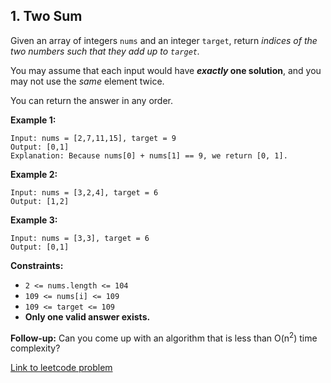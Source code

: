 ## 1. Two Sum

Given an array of integers `nums` and an integer `target`, return *indices of the two numbers such that they add up to `target`.*

You may assume that each input would have **_exactly_ one solution**, and you may not use the *same* element twice.

You can return the answer in any order.
 

**Example 1:**
```
Input: nums = [2,7,11,15], target = 9
Output: [0,1]
Explanation: Because nums[0] + nums[1] == 9, we return [0, 1].
```

**Example 2:**
```
Input: nums = [3,2,4], target = 6
Output: [1,2]
```

**Example 3:**
```
Input: nums = [3,3], target = 6
Output: [0,1]
```

**Constraints:**

- `2 <= nums.length <= 104`
- `109 <= nums[i] <= 109`
- `109 <= target <= 109`
- **Only one valid answer exists.**

**Follow-up:** Can you come up with an algorithm that is less than O(n<sup>2</sup>) time complexity?

[Link to leetcode problem](https://leetcode.com/problems/two-sum/)
